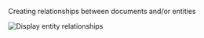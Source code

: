Creating relationships between documents and/or entities

![Display entity relationships](http://g.recordit.co/2yb85Zop9N.gif)